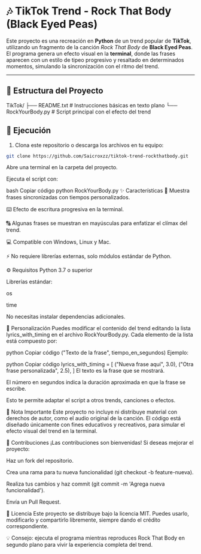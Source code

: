 # 🎶 TikTok Trend - Rock That Body (Black Eyed Peas)

Este proyecto es una recreación en **Python** de un trend popular de **TikTok**, utilizando un fragmento de la canción *Rock That Body* de **Black Eyed Peas**.  
El programa genera un efecto visual en la **terminal**, donde las frases aparecen con un estilo de tipeo progresivo y resaltado en determinados momentos, simulando la sincronización con el ritmo del trend.

---

## 📂 Estructura del Proyecto

TikTok/
├── README.txt # Instrucciones básicas en texto plano
└── RockYourBody.py # Script principal con el efecto del trend

## 🚀 Ejecución

1. Clona este repositorio o descarga los archivos en tu equipo:  

```bash
git clone https://github.com/Saicroxzz/tiktok-trend-rockthatbody.git
```
Abre una terminal en la carpeta del proyecto.

Ejecuta el script con:

bash
Copiar código
python RockYourBody.py
✨ Características
🎵 Muestra frases sincronizadas con tiempos personalizados.

⌨️ Efecto de escritura progresiva en la terminal.

🔠 Algunas frases se muestran en mayúsculas para enfatizar el clímax del trend.

💻 Compatible con Windows, Linux y Mac.

⚡ No requiere librerías externas, solo módulos estándar de Python.

⚙️ Requisitos
Python 3.7 o superior

Librerías estándar:

os

time

No necesitas instalar dependencias adicionales.

🎵 Personalización
Puedes modificar el contenido del trend editando la lista lyrics_with_timing en el archivo RockYourBody.py.
Cada elemento de la lista está compuesto por:

python
Copiar código
("Texto de la frase", tiempo_en_segundos)
Ejemplo:

python
Copiar código
lyrics_with_timing = [
    ("Nueva frase aquí", 3.0),
    ("Otra frase personalizada", 2.5),
]
El texto es la frase que se mostrará.

El número en segundos indica la duración aproximada en que la frase se escribe.

Esto te permite adaptar el script a otros trends, canciones o efectos.

📌 Nota Importante
Este proyecto no incluye ni distribuye material con derechos de autor, como el audio original de la canción.
El código está diseñado únicamente con fines educativos y recreativos, para simular el efecto visual del trend en la terminal.

🤝 Contribuciones
¡Las contribuciones son bienvenidas!
Si deseas mejorar el proyecto:

Haz un fork del repositorio.

Crea una rama para tu nueva funcionalidad (git checkout -b feature-nueva).

Realiza tus cambios y haz commit (git commit -m 'Agrega nueva funcionalidad').

Envía un Pull Request.

📜 Licencia
Este proyecto se distribuye bajo la licencia MIT.
Puedes usarlo, modificarlo y compartirlo libremente, siempre dando el crédito correspondiente.

💡 Consejo: ejecuta el programa mientras reproduces Rock That Body en segundo plano para vivir la experiencia completa del trend.
